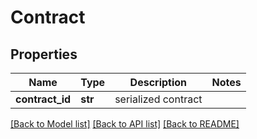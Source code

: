 # Contract

## Properties
Name | Type | Description | Notes
------------ | ------------- | ------------- | -------------
**contract_id** | **str** | serialized contract  | 

[[Back to Model list]](../README.md#documentation-for-models) [[Back to API list]](../README.md#documentation-for-api-endpoints) [[Back to README]](../README.md)


